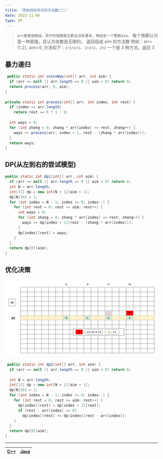 ```yaml
---
title: '得到目标货币的方法数(二)'
date: 2023-11-06
type: DP
---
```


> `arr是面值数组，其中的值都是正数且没有重复。再给定一个整数aim。`
> 每个值都认为是一种面值，且认为张数是无限的。
> 返回组成 aim 的方法数
> 例如：arr={1,2}, aim=4;
> 方法如下：`1+1+1+1`、`1+1+2`、`2+2`
> 一个就 3 种方法，返回 3

## 暴力递归

```java
 public static int coinsWay(int[] arr, int aim) {
  if (arr == null || arr.length == 0 || aim < 0) return 0;
  return process(arr, 0, aim);
}

private static int process(int[] arr, int index, int rest) {
  if (index == arr.length)
    return rest == 0 ? 1 : 0;

  int ways = 0;
  for (int zhang = 0; zhang * arr[index] <= rest; zhang++) {
    ways += process(arr, index + 1, rest - (zhang * arr[index]));
  }
  return ways;
}
```

## DP(从左到右的尝试模型)

```java
public static int dp1(int[] arr, int aim) {
  if (arr == null || arr.length == 0 || aim < 0) return 0;
  int N = arr.length;
  int[][] dp = new int[N + 1][aim + 1];
  dp[N][0] = 1;
  for (int index = N - 1; index >= 0; index--) {
    for (int rest = 0; rest <= aim; rest++) {
      int ways = 0;
      for (int zhang = 0; zhang * arr[index] <= rest; zhang++) {
        ways += dp[index + 1][rest - (zhang * arr[index])];
      }
      dp[index][rest] = ways;
    }
  }
  return dp[0][aim];
}
```

## 优化决策

![优化决策](/public/images/ds/dp/dp-coins-way-no-limit.drawio.png)

```java
 public static int dp2(int[] arr, int aim) {
  if (arr == null || arr.length == 0 || aim < 0) return 0;

  int N = arr.length;
  int[][] dp = new int[N + 1][aim + 1];
  dp[N][0] = 1;
  for (int index = N - 1; index >= 0; index--) {
    for (int rest = 0; rest <= aim; rest++) {
      dp[index][rest] = dp[index + 1][rest];
      if (rest - arr[index] >= 0)
        dp[index][rest] += dp[index][rest - arr[index]];
    }
  }
  return dp[0][aim];
}
```

<hr/>

| [C++](https://github.com/ZhengKe996/DS/blob/main/src/dp/coins_way_no_limit.cpp) | [Java](https://github.com/ZhengKe996/DS/blob/main/src/dp/coins_way_no_limit.java) |
| :-----------------------------------------------------------------------------: | :-------------------------------------------------------------------------------: |

